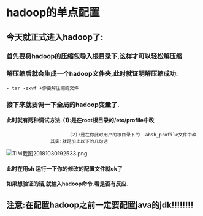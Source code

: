 # hadoop的单点配置
## 今天就正式进入hadoop了:

### 首先要将hadoop的压缩包导入根目录下,这样才可以轻松解压缩

### 解压缩后就会生成一个hadoop文件夹,此时就证明解压缩成功:
	- tar -zxvf +你要解压缩的文件
	
### 接下来就要调一下全局的hadoop变量了.
#### 此时就有两种调试方法. (1):是在root根目录的/etc/profile中改
						   (2):是在你此时用户的根目录下的 .absh_profile文件中改
					其实:就是加上以下的几句话

![TIM截图20181030192533.png](https://upload-images.jianshu.io/upload_images/14477271-ac467bae25772b96.png?imageMogr2/auto-orient/strip%7CimageView2/2/w/1240)

#### 此时在用sh 运行一下你的修改的配置文件就ok了

#### 如果想验证的话,就输入hadoop命令.看是否有反应.

## 注意:在配置hadoop之前一定要配置java的jdk!!!!!!!!					
						